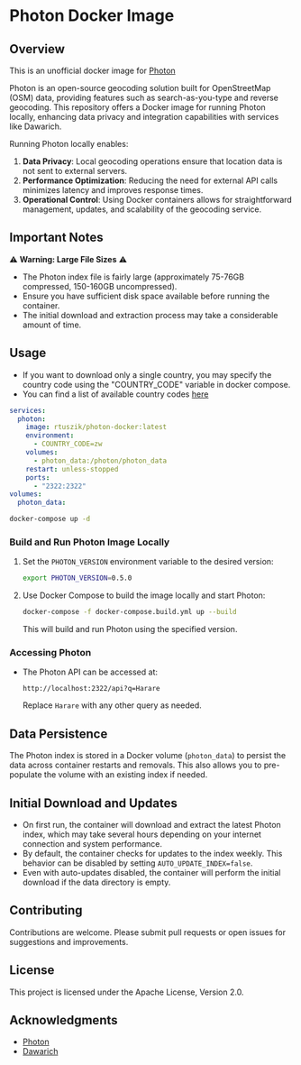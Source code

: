 # Photon Docker Image

## Overview

This is an unofficial docker image for [Photon](https://github.com/komoot/photon)

Photon is an open-source geocoding solution built for OpenStreetMap (OSM) data, providing features such as search-as-you-type and reverse geocoding. This repository offers a Docker image for running Photon locally, enhancing data privacy and integration capabilities with services like Dawarich.

Running Photon locally enables:

1. **Data Privacy**: Local geocoding operations ensure that location data is not sent to external servers.
2. **Performance Optimization**: Reducing the need for external API calls minimizes latency and improves response times.
3. **Operational Control**: Using Docker containers allows for straightforward management, updates, and scalability of the geocoding service.

## Important Notes

⚠️ **Warning: Large File Sizes** ⚠️

- The Photon index file is fairly large (approximately 75-76GB compressed, 150-160GB uncompressed).
- Ensure you have sufficient disk space available before running the container.
- The initial download and extraction process may take a considerable amount of time.

## Usage

- If you want to download only a single country, you may specify the country code using the "COUNTRY_CODE" variable in docker compose.
- You can find a list of available country codes [here](https://download1.graphhopper.com/public/extracts/by-country-code/)

```yaml
services:
  photon:
    image: rtuszik/photon-docker:latest
    environment:
      - COUNTRY_CODE=zw
    volumes:
      - photon_data:/photon/photon_data
    restart: unless-stopped
    ports:
      - "2322:2322"
volumes:
  photon_data:
```

```bash
docker-compose up -d
```

### Build and Run Photon Image Locally

1. Set the `PHOTON_VERSION` environment variable to the desired version:

   ```bash
   export PHOTON_VERSION=0.5.0
   ```

2. Use Docker Compose to build the image locally and start Photon:

   ```bash
   docker-compose -f docker-compose.build.yml up --build
   ```

   This will build and run Photon using the specified version.

### Accessing Photon

- The Photon API can be accessed at:

  ```
  http://localhost:2322/api?q=Harare
  ```

  Replace `Harare` with any other query as needed.

## Data Persistence

The Photon index is stored in a Docker volume (`photon_data`) to persist the data across container restarts and removals. This also allows you to pre-populate the volume with an existing index if needed.

## Initial Download and Updates

- On first run, the container will download and extract the latest Photon index, which may take several hours depending on your internet connection and system performance.
- By default, the container checks for updates to the index weekly. This behavior can be disabled by setting `AUTO_UPDATE_INDEX=false`.
- Even with auto-updates disabled, the container will perform the initial download if the data directory is empty.

## Contributing

Contributions are welcome. Please submit pull requests or open issues for suggestions and improvements.

## License

This project is licensed under the Apache License, Version 2.0.

## Acknowledgments

- [Photon](https://github.com/komoot/photon)
- [Dawarich](https://github.com/Freika/dawarich)
